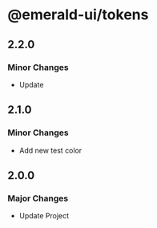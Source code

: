 # @emerald-ui/tokens

## 2.2.0

### Minor Changes

- Update

## 2.1.0

### Minor Changes

- Add new test color

## 2.0.0

### Major Changes

- Update Project

